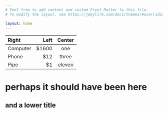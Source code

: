 ```yaml
---
# Feel free to add content and custom Front Matter to this file.
# To modify the layout, see https://jekyllrb.com/docs/themes/#overriding-theme-defaults

layout: home
---
```


| Right     | Left   | Center  |
| :---------| -----: |:-----: |
| Computer  | $1600 | one |
| Phone     |        $12 | three |
| Pipe      | $1 | eleven |

# perhaps it should have been here

## and a lower title
